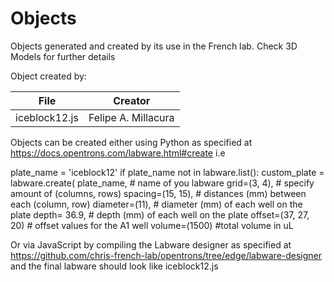 # Objects
Objects generated and created by its use in the French lab. Check 3D Models for further details

Object created by:

| File  | Creator |
| ------------- | ------------- |
| iceblock12.js  | Felipe A. Millacura  |

Objects can be created either using Python as specified at https://docs.opentrons.com/labware.html#create 
i.e 

plate_name = 'iceblock12'
if plate_name not in labware.list():
    custom_plate = labware.create(
        plate_name,                    # name of you labware
        grid=(3, 4),                    # specify amount of (columns, rows)
        spacing=(15, 15),               # distances (mm) between each (column, row)
        diameter=(11),                     # diameter (mm) of each well on the plate
        depth= 36.9,                       # depth (mm) of each well on the plate
        offset=(37, 27, 20)                # offset values for the A1 well 
        volume=(1500)                       #total volume in uL
        
Or via JavaScript by compiling the Labware designer as specified at https://github.com/chris-french-lab/opentrons/tree/edge/labware-designer and the final labware should look like iceblock12.js
